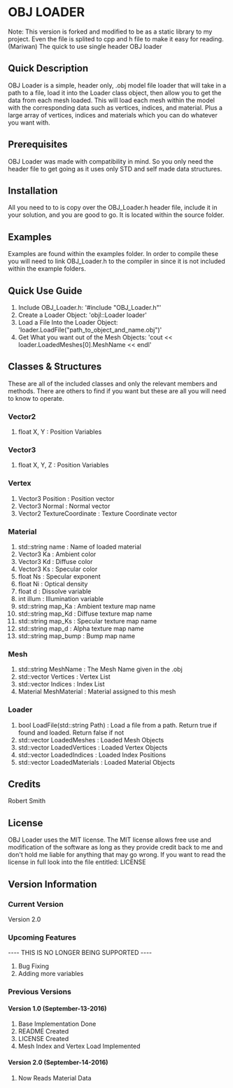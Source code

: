 # OBJ LOADER

Note: This version is forked and modified to be as a static library to my project. Even the file is splited to cpp and h file to make it easy for reading. (Mariwan)
The quick to use single header OBJ loader

## Quick Description

OBJ Loader is a simple, header only, .obj model file loader that will take in a path to a file, load it into the Loader class object, then allow you to get the data from each mesh loaded. This will load each mesh within the model with the corresponding data such as vertices, indices, and material. Plus a large array of vertices, indices and materials which you can do whatever you want with.

## Prerequisites

OBJ Loader was made with compatibility in mind. So you only need the header file to get going as it uses only STD and self made data structures.

## Installation

All you need to to is copy over the OBJ_Loader.h header file, include it in your solution, and you are good to go. It is located within the source folder.

## Examples

Examples are found within the examples folder. In order to compile these you will need to link OBJ_Loader.h to the compiler in since it is not included within the example folders.

## Quick Use Guide

1. Include OBJ_Loader.h:                         '#include "OBJ_Loader.h"'
2. Create a Loader Object:                       'objl::Loader loader'
3. Load a File Into the Loader Object:           'loader.LoadFile("path_to_object_and_name.obj")'
4. Get What you want out of the Mesh Objects:    'cout << loader.LoadedMeshes[0].MeshName << endl'

## Classes & Structures

These are all of the included classes and only the relevant members and methods. There are others to find if you want but these are all you will need to know to operate.

### Vector2

1. float X, Y : Position Variables

### Vector3

1. float X, Y, Z : Position Variables

### Vertex

1. Vector3 Position : Position vector
2. Vector3 Normal : Normal vector
3. Vector2 TextureCoordinate : Texture Coordinate vector

### Material

1. std::string name : Name of loaded material
2. Vector3 Ka : Ambient color
3. Vector3 Kd : Diffuse color
4. Vector3 Ks : Specular color
5. float Ns : Specular exponent
6. float Ni : Optical density
7. float d : Dissolve variable
8. int illum : Illumination variable
9. std::string map_Ka : Ambient texture map name
10. std::string map_Kd : Diffuse texture map name
11. std::string map_Ks : Specular texture map name
12. std::string map_d : Alpha texture map name
13. std::string map_bump : Bump map name

### Mesh

1. std::string MeshName : The Mesh Name given in the .obj
2. std::vector<Vertex> Vertices : Vertex List
3. std::vector<unsigned int> Indices : Index List
4. Material MeshMaterial : Material assigned to this mesh

### Loader

1. bool LoadFile(std::string Path) : Load a file from a path. Return true if found and loaded. Return false if not                                                  
2. std::vector<Mesh> LoadedMeshes : Loaded Mesh Objects
3. std::vector<Vertex> LoadedVertices : Loaded Vertex Objects
4. std::vector<unsigned int> LoadedIndices : Loaded Index Positions
5. std::vector<Material> LoadedMaterials : Loaded Material Objects

## Credits

Robert Smith

## License

OBJ Loader uses the MIT license. The MIT license allows free use and modification of the software as long as they provide credit back to me and don't hold me liable for anything that may go wrong. If you want to read the license in full look into the file entitled: LICENSE

## Version Information

### Current Version

Version 2.0

### Upcoming Features

---- THIS IS NO LONGER BEING SUPPORTED ----

1. Bug Fixing
2. Adding more variables

### Previous Versions

#### Version 1.0 (September-13-2016)

1. Base Implementation Done
2. README Created
3. LICENSE Created
4. Mesh Index and Vertex Load Implemented

#### Version 2.0 (September-14-2016)

1. Now Reads Material Data

